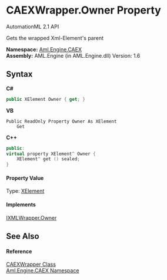 # CAEXWrapper.Owner Property 
AutomationML 2.1 API 

Gets the wrapped Xml-Element's parent

**Namespace:**&nbsp;<a href="N_Aml_Engine_CAEX">Aml.Engine.CAEX</a><br />**Assembly:**&nbsp;AML.Engine (in AML.Engine.dll) Version: 1.6

## Syntax

**C#**<br />
``` C#
public XElement Owner { get; }
```

**VB**<br />
``` VB
Public ReadOnly Property Owner As XElement
	Get
```

**C++**<br />
``` C++
public:
virtual property XElement^ Owner {
	XElement^ get () sealed;
}
```


#### Property Value
Type: <a href="https://docs.microsoft.com/dotnet/api/system.xml.linq.xelement" target="_parent" rel="noopener noreferrer">XElement</a>

#### Implements
<a href="P_Aml_Engine_XML_IXMLWrapper_Owner">IXMLWrapper.Owner</a><br />

## See Also


#### Reference
<a href="T_Aml_Engine_CAEX_CAEXWrapper">CAEXWrapper Class</a><br /><a href="N_Aml_Engine_CAEX">Aml.Engine.CAEX Namespace</a><br />